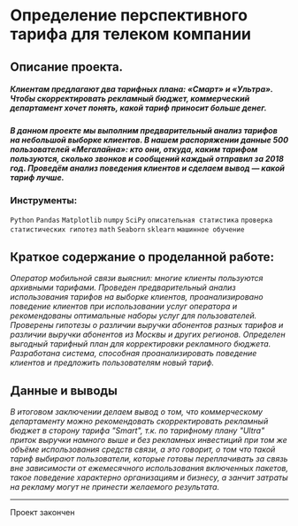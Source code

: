 # Определение перспективного тарифа для телеком компании
<!---
![image](https://user-images.githubusercontent.com/76148212/122679524-e2f69100-d1f3-11eb-8e9e-da7aad9a3d30.png) -->

## Описание проекта.
##### Клиентам предлагают два тарифных плана: «Смарт» и «Ультра». Чтобы скорректировать рекламный бюджет, коммерческий департамент хочет понять, какой тариф приносит больше денег.
##### В данном проекте мы выполним предварительный анализ тарифов на небольшой выборке клиентов. В нашем распоряжении данные 500 пользователей «Мегалайна»: кто они, откуда, каким тарифом пользуются, сколько звонков и сообщений каждый отправил за 2018 год. Проведём анализ поведения клиентов и сделаем вывод — какой тариф лучше.

### Инструменты: 
`Python`
`Pandas`
`Matplotlib`
`numpy`
`SciPy`
`описательная статистика`
`проверка статистических гипотез`
`math`
`Seaborn`
`sklearn`
`машинное обучение`

## Краткое содержание о проделанной работе:<br>
<i>Оператор мобильной связи выяснил: многие клиенты пользуются архивными тарифами. 
Проведен предварительный анализ использования тарифов на выборке клиентов,
проанализировано поведение клиентов при использовании услуг оператора и
рекомендованы оптимальные наборы услуг для пользователей. 
Проверены гипотезы о различии выручки абонентов разных тарифов и
различии выручки абонентов из Москвы и других регионов.
Определен выгодный тарифный план для корректировки рекламного бюджета.
Разработана система, способная проанализировать поведение клиентов и предложить пользователям новый тариф. </i>

## Данные и выводы
<i>В итоговом заключении делаем вывод о том, что коммерческому департаменту можно рекомендовать скорректировать рекламный бюджет в сторону тарифа "Smart", т.к. по тарифному плану "Ultra" приток выручки намного выше и без рекламных инвестиций при том же объёме использования средств связи, а это говорит, о том что такой тариф выбирают пользователи, которые готовы переплачивать за связь вне зависимости от ежемесячного использования включенных пакетов, такое поведение характерно организациям и бизнесу, а занчит затраты на рекламу могут не принести желаемого результата.</i>

---

Проект закончен
